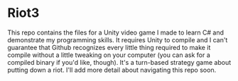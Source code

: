 # Riot3

This repo contains the files for a Unity video game I made to learn C# and demonstrate my programming skills. It requires Unity to compile and I can't guarantee that Github recognizes every little thing required to make it compile without a little tweaking on your computer (you can ask for a compiled binary if you'd like, though). It's a turn-based strategy game about putting down a riot. I'll add more detail about navigating this repo soon.
